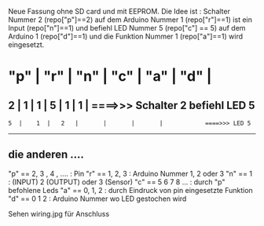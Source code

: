 Neue Fassung ohne SD card und mit EEPROM.
Die Idee ist : 
Schalter Nummer 2 (repo["p"]==2) auf dem Arduino Nummer 1 (repo["r"]==1) ist ein Input (repo["n"]==1) und befiehl LED Nummer 5 (repo["c"] == 5)  auf dem Arduino 1 (repo["d"]==1) und die Funktion Nummer 1 (repo["a"]==1) wird eingesetzt.

  "p"  |  "r"  |  "n"  |  "c"  |  "a"  |  "d"  |
================================================
   2   |   1   |   1   |   5   |   1   |   1   |           ====>>> Schalter 2 befiehl LED 5
------------------------------------------------
    5  |    1  |   2   |       |       |       |            ====>>> LED 5
------------------------------------------------
 die anderen ....
------------------------------------------------

"p" == 2, 3 , 4 , ....  : Pin
"r" == 1, 2, 3 : Arduino Nummer 1, 2 oder 3
"n" == 1 :  (INPUT) 2 (OUTPUT) oder 3 (Sensor)
"c" == 5 6 7 8 ...  : durch "p" befohlene Leds
"a" == 0, 1, 2 : durch Eindruck von pin eingesetzte Funktion
"d" == 0 1 2 : Arduino Nummer wo LED gestochen wird

Sehen wiring.jpg für Anschluss